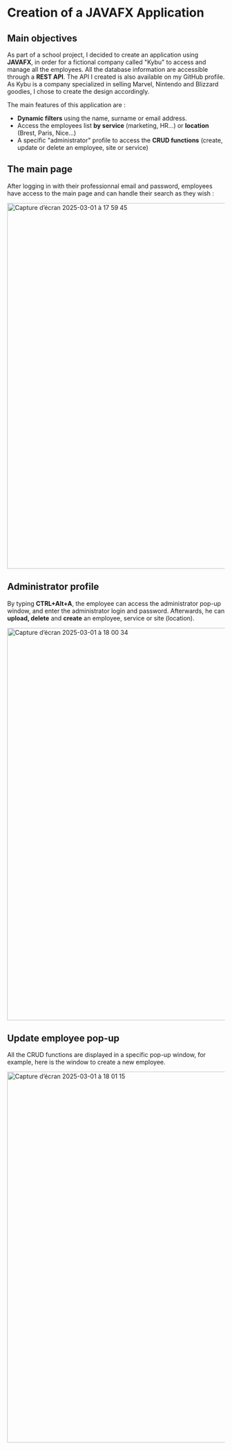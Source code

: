 # Creation of a JAVAFX Application

## Main objectives

As part of a school project, I decided to create an application using **JAVAFX**, in order for a fictional company called "Kybu" to access and manage all the employees.
All the database information are accessible through a **REST API**. The API I created is also available on my GitHub profile. As Kybu is a company specialized in selling Marvel, Nintendo and Blizzard goodies, I chose to create the design accordingly.

The main features of this application are :
- **Dynamic filters** using the name, surname or email address.
- Access the employees list **by service** (marketing, HR...) or **location** (Brest, Paris, Nice...)
- A specific "administrator" profile to access the **CRUD functions** (create, update or delete an employee, site or service)

## The main page 

After logging in with their professionnal email and password, employees have access to the main page and can handle their search as they wish :

<img width="847" alt="Capture d’écran 2025-03-01 à 17 59 45" src="https://github.com/user-attachments/assets/cda94ff1-dcae-49f4-91e0-1bedf8824ac5" />

## Administrator profile

By typing **CTRL+Alt+A**, the employee can access the administrator pop-up window, and enter the administrator login and password. Afterwards, he can **upload, delete** and **create** an employee, service or site (location).

<img width="909" alt="Capture d’écran 2025-03-01 à 18 00 34" src="https://github.com/user-attachments/assets/cad4df6e-c236-47e3-9d77-4129e4b5cbbd" />

## Update employee pop-up

All the CRUD functions are displayed in a specific pop-up window, for example, here is the window to create a new employee. 

<img width="859" alt="Capture d’écran 2025-03-01 à 18 01 15" src="https://github.com/user-attachments/assets/cfea51fa-9599-4075-b6cb-a6aa0e12c6ce" />



